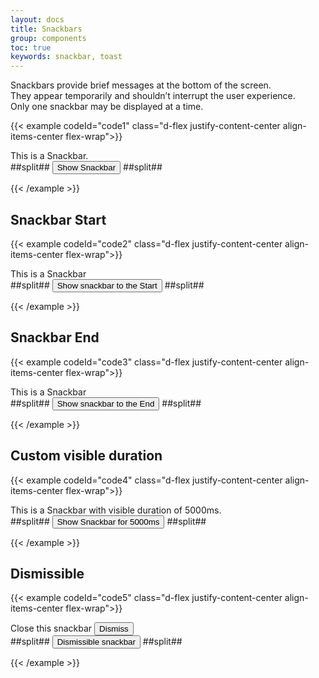 ```yaml
---
layout: docs
title: Snackbars
group: components
toc: true
keywords: snackbar, toast
---
```


<p class="fs-4 ms-0 mb-4 page-description">
  Snackbars provide brief messages at the bottom of the screen.<br>
  They appear temporarily and shouldn’t interrupt the user experience.<br>
  Only one snackbar may be displayed at a time.
</p>

{{< example codeId="code1" class="d-flex justify-content-center align-items-center flex-wrap">}}

<!-- Snackbar -->
<div class="snackbar" id="default-snackbar">This is a Snackbar.</div>
##split##
<!-- Button to trigger a Snackbar -->
<button type="button" class="btn btn-success" id="show-snackbar">Show Snackbar</button>
##split##
<script>
document.querySelector('#show-snackbar').addEventListener('click', function () {
  new materialstyle.Snackbar(document.querySelector('#default-snackbar'));
});
</script>

{{< /example >}}

## Snackbar Start
{{< example codeId="code2" class="d-flex justify-content-center align-items-center flex-wrap">}}

<!-- Snackbar -->
<div class="snackbar snackbar-start" id="snackbar-start-example">This is a Snackbar</div>
##split##
<!-- Button to trigger a Snackbar -->
<button type="button" class="btn btn-success" id="show-snackbar-start">Show snackbar to the Start</button>
##split##
<script>
document.querySelector('#show-snackbar-start').addEventListener('click', function () {
  new materialstyle.Snackbar(document.querySelector('#snackbar-start-example'));
});
</script>

{{< /example >}}

## Snackbar End
{{< example codeId="code3" class="d-flex justify-content-center align-items-center flex-wrap">}}

<!-- Snackbar -->
<div class="snackbar snackbar-end" id="snackbar-end-example">This is a Snackbar</div>
##split##
<!-- Button to trigger a Snackbar -->
<button type="button" class="btn btn-success" id="show-snackbar-end">Show snackbar to the End</button>
##split##
<script>
document.querySelector('#show-snackbar-end').addEventListener('click', function () {
  new materialstyle.Snackbar(document.querySelector('#snackbar-end-example'));
});
</script>
        
{{< /example >}}

## Custom visible duration
{{< example codeId="code4" class="d-flex justify-content-center align-items-center flex-wrap">}}

<!-- Snackbar -->
<div class="snackbar" id="snackbar-5000">This is a Snackbar with visible duration of 5000ms.</div>
##split##
<!-- Button to trigger a Snackbar -->
<button type="button" class="btn btn-success" id="show-snackbar-5000">Show Snackbar for 5000ms</button>
##split##
<script>
document.querySelector('#show-snackbar-5000').addEventListener('click', function () {
  new materialstyle.Snackbar(document.querySelector('#snackbar-5000'), {
    'visibleDuration': 5000
  });
});
</script>

{{< /example >}}

## Dismissible
{{< example codeId="code5" class="d-flex justify-content-center align-items-center flex-wrap">}}

<!-- Snackbar -->
<div class="snackbar" id="snackbar-close">
  Close this snackbar
  <button type="button" class="btn btn-warning border-0 ms-2" data-bs-dismiss="snackbar">
    Dismiss
  </button>
</div>
##split##
<!-- Button to trigger a Snackbar -->
<button type="button" class="btn btn-success" id="show-snackbar-dismissible">Dismissible snackbar</button>
##split##
<script>
document.querySelector('#show-snackbar-dismissible').addEventListener('click', function () {
  new materialstyle.Snackbar(document.querySelector('#snackbar-close'), {
    'autoClose': false
  });
});
</script>

{{< /example >}}


